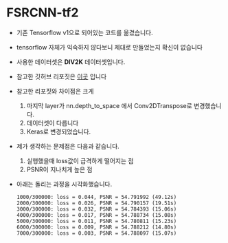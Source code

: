# FSRCNN-tf2
- 기존 Tensorflow v1으로 되어있는 코드를 옮겼습니다.
- tensorflow 자체가 익숙하지 않다보니 제대로 만들었는지 확신이 없습니다
- 사용한 데이터셋은 <strong>DIV2K</strong> 데이터셋입니다.
- 참고한 깃허브 리포짓은 [이곳](https://github.com/Saafke/FSRCNN_Tensorflow) 입니다 
- 참고한 리포짓와 차이점은 크게
  1. 마지막 layer가 nn.depth_to_space 에서 Conv2DTranspose로 변경했습니다.
  1. 데이터셋이 다릅니다
  1. Keras로 변경되었습니다.
  
- 제가 생각하는 문제점은 다음과 같습니다.
  1. 실행했을때 loss값이 급격하게 떨어지는 점
  2. PSNR이 지나치게 높은 점
- 아래는 돌리는 과정을 시각화했습니다.
  ```
  1000/300000: loss = 0.044, PSNR = 54.791992 (49.12s)
  2000/300000: loss = 0.026, PSNR = 54.790157 (19.51s)
  3000/300000: loss = 0.032, PSNR = 54.784393 (15.06s)
  4000/300000: loss = 0.017, PSNR = 54.788734 (15.08s)
  5000/300000: loss = 0.011, PSNR = 54.780811 (15.23s)
  6000/300000: loss = 0.009, PSNR = 54.788212 (14.80s)
  7000/300000: loss = 0.003, PSNR = 54.788097 (15.07s)
  ```
